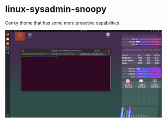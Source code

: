 # linux-sysadmin-snoopy
Conky theme that has some more proactive capabilities

![alt text](https://github.com/ognjenkatic/linux-sysadmin-snoopy/blob/master/screen.png?raw=true)
